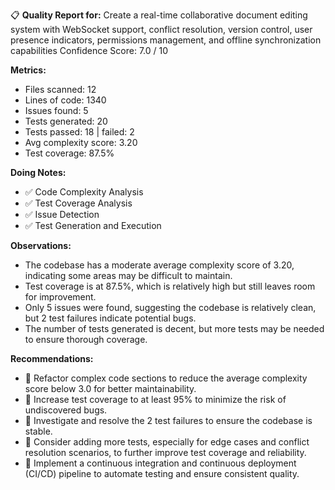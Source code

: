 📋 **Quality Report for:** Create a real-time collaborative document editing system with WebSocket support, conflict resolution, version control, user presence indicators, permissions management, and offline synchronization capabilities
Confidence Score: 7.0 / 10

**Metrics:**
- Files scanned: 12
- Lines of code: 1340
- Issues found: 5
- Tests generated: 20
- Tests passed: 18 | failed: 2
- Avg complexity score: 3.20
- Test coverage: 87.5%

**Doing Notes:**
- ✅ Code Complexity Analysis
- ✅ Test Coverage Analysis
- ✅ Issue Detection
- ✅ Test Generation and Execution

**Observations:**
- The codebase has a moderate average complexity score of 3.20, indicating some areas may be difficult to maintain.
- Test coverage is at 87.5%, which is relatively high but still leaves room for improvement.
- Only 5 issues were found, suggesting the codebase is relatively clean, but 2 test failures indicate potential bugs.
- The number of tests generated is decent, but more tests may be needed to ensure thorough coverage.

**Recommendations:**
- 🔧 Refactor complex code sections to reduce the average complexity score below 3.0 for better maintainability.
- 🔧 Increase test coverage to at least 95% to minimize the risk of undiscovered bugs.
- 🔧 Investigate and resolve the 2 test failures to ensure the codebase is stable.
- 🔧 Consider adding more tests, especially for edge cases and conflict resolution scenarios, to further improve test coverage and reliability.
- 🔧 Implement a continuous integration and continuous deployment (CI/CD) pipeline to automate testing and ensure consistent quality.
